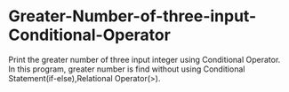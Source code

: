 # Greater-Number-of-three-input-Conditional-Operator
Print the greater number of three input integer using Conditional Operator. In this program, greater number is find without using Conditional Statement(if-else),Relational Operator(>).   

